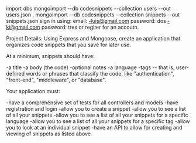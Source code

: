 import dbs 
mongoimport --db codesnippets --collection users --out users.json ,
mongoimport --db codesnippets --collection snippets --out snippets.json
sign in using: email: 
-luis@gmail.com password: dos 
-ki@gmail.com password: tres
or regiter for an accoutn.

Project Details:
Using Express and Mongoose, create an application that organizes code snippets that you save for later use.

At a minimum, snippets should have:

-a title
-a body (the code)
-optional notes
-a language
-tags -- that is, user-defined words or phrases that classify the code, like "authentication", "front-end", "middleware", or    "database".

Your application must:

-have a comprehensive set of tests for all controllers and models
-have registration and login
-allow you to create a snippet
-allow you to see a list of all your snippets
-allow you to see a list of all your snippets for a specific language
-allow you to see a list of all your snippets for a specific tag
-allow you to look at an individual snippet
-have an API to allow for creating and viewing of snippets as listed above
